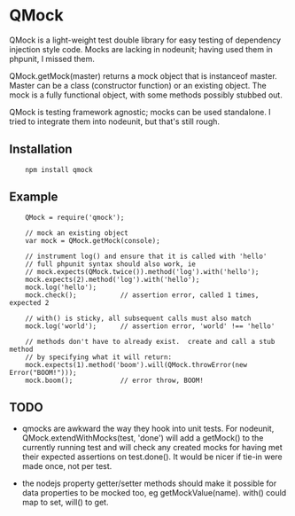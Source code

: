 QMock
=====

QMock is a light-weight test double library for easy testing of
dependency injection style code.  Mocks are lacking in nodeunit; having
used them in phpunit, I missed them.

QMock.getMock(master) returns a mock object that is instanceof master.
Master can be a class (constructor function) or an existing object.
The mock is a fully functional object, with some methods possibly stubbed out.

QMock is testing framework agnostic; mocks can be used standalone.  I tried
to integrate them into nodeunit, but that's still rough.

Installation
------------

        npm install qmock

Example
-------

        QMock = require('qmock');

        // mock an existing object
        var mock = QMock.getMock(console);

        // instrument log() and ensure that it is called with 'hello'
        // full phpunit syntax should also work, ie
        // mock.expects(QMock.twice()).method('log').with('hello');
        mock.expects(2).method('log').with('hello');
        mock.log('hello');
        mock.check();           // assertion error, called 1 times, expected 2

        // with() is sticky, all subsequent calls must also match
        mock.log('world');      // assertion error, 'world' !== 'hello'

        // methods don't have to already exist.  create and call a stub method
        // by specifying what it will return:
        mock.expects(1).method('boom').will(QMock.throwError(new Error("BOOM!")));
        mock.boom();            // error throw, BOOM!

TODO
----

- qmocks are awkward the way they hook into unit tests.  For nodeunit,
  QMock.extendWithMocks(test, 'done') will add a getMock() to the currently
  running test and will check any created mocks for having met their expected
  assertions on test.done().  It would be nicer if tie-in were made once, not
  per test.

- the nodejs property getter/setter methods should make it possible for data
  properties to be mocked too, eg getMockValue(name).  with() could map to
  set, will() to get.
